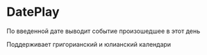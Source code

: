 # DatePlay

По введенной дате выводит событие произошедшее в этот день

Поддерживает григорианский и юлианский календари
